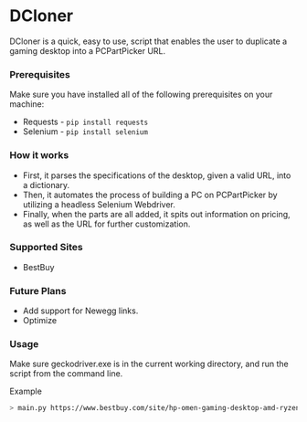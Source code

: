 # DCloner
DCloner is a quick, easy to use, script that enables the user to duplicate a gaming desktop into a PCPartPicker URL.

### Prerequisites
Make sure you have installed all of the following prerequisites on your machine:
* Requests - ```pip install requests```
* Selenium - ```pip install selenium```

### How it works
  - First, it parses the specifications of the desktop, given a valid URL, into a dictionary.
  - Then, it automates the process of building a PC on PCPartPicker by utilizing a headless Selenium Webdriver.
  - Finally, when the parts are all added, it spits out information on pricing, as well as the URL for further customization.

### Supported Sites
* BestBuy

### Future Plans
* Add support for Newegg links.
* Optimize

### Usage
Make sure geckodriver.exe is in the current working directory, and run the script from the command line.

Example
```sh
> main.py https://www.bestbuy.com/site/hp-omen-gaming-desktop-amd-ryzen-7-series-3700x-16gb-memory-nvidia-geforce-rtx-2060-1tb-hdd-256gb-ssd-black/6402514.p?skuId=6402514
```
